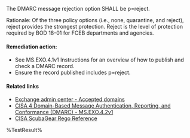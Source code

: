 The DMARC message rejection option SHALL be p=reject.

Rationale: Of the three policy options (i.e., none, quarantine, and reject), reject provides the strongest protection. Reject is the level of protection required by BOD 18-01 for FCEB departments and agencies.

#### Remediation action:

* See MS.EXO.4.1v1 Instructions for an overview of how to publish and check a DMARC record.
* Ensure the record published includes p=reject.

#### Related links

* [Exchange admin center - Accepted domains](https://admin.exchange.microsoft.com/#/accepteddomains)
* [CISA 4 Domain-Based Message Authentication, Reporting, and Conformance (DMARC) - MS.EXO.4.2v1](https://github.com/cisagov/ScubaGear/blob/main/PowerShell/ScubaGear/baselines/exo.md#msexo42v1)
* [CISA ScubaGear Rego Reference](https://github.com/cisagov/ScubaGear/blob/main/PowerShell/ScubaGear/Rego/EXOConfig.rego#L176)

<!--- Results --->
%TestResult%